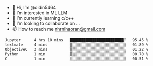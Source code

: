 - 👋 Hi, I’m @oidin5464
- 👀 I’m interested in ML LLM
- 🌱 I’m currently learning c/c++
- 💞️ I’m looking to collaborate on ...
- 📫 How to reach me nhrnihaoran@gmail.com

<!--START_SECTION:waka-->

```txt
Jupyter      4 hrs 10 mins   ████████████████████████░   95.45 %
textmate     4 mins          ▒░░░░░░░░░░░░░░░░░░░░░░░░   01.89 %
ObjectiveC   3 mins          ▒░░░░░░░░░░░░░░░░░░░░░░░░   01.22 %
Python       1 min           ▒░░░░░░░░░░░░░░░░░░░░░░░░   00.70 %
C            1 min           ░░░░░░░░░░░░░░░░░░░░░░░░░   00.51 %
```

<!--END_SECTION:waka-->

<!---
oidin5464/oidin5464 is a ✨ special ✨ repository because its `README.md` (this file) appears on your GitHub profile.
You can click the Preview link to take a look at your changes.
--->
